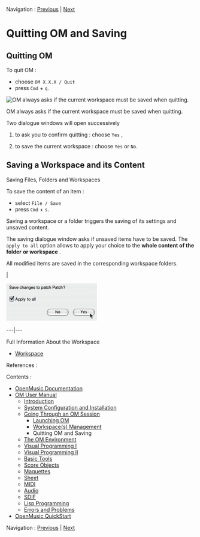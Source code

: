 Navigation : [Previous](Workspace(s) "page
précédente\(Workspace(s) Management\)") | [Next](Environment
"Next\(The OM Environment\)")

# Quitting OM and Saving

## Quitting OM

To quit OM :

  * choose `OM X.X.X / Quit`
  * press `Cmd` \+ `q`.

![OM always asks if the current workspace must be saved when
quitting.](../res/savewksp.png)

OM always asks if the current workspace must be saved when quitting.

Two dialogue windows will open successively

  1. to ask you to confirm quitting : choose `Yes` ,

  2. to save the current workspace : choose `Yes` or `No`.

## Saving a Workspace and its Content

Saving Files, Folders and Workspaces

To save the content of an item :

  * select `File / Save`
  * press `Cmd` \+ `s`. 

Saving a workspace or a folder triggers the saving of its settings and unsaved
content.

The saving dialogue window asks if unsaved items have to be saved. The `apply
to all` option allows to apply your choice to the  **whole content of the
folder** **or workspace** .

All modified items are saved in the corresponding workspace folders.

|

![](../res/savechange.png)  
  
---|---  
  
Full Information About the Workspace

  * [Workspace](Workspace)

References :

Contents :

  * [OpenMusic Documentation](OM-Documentation)
  * [OM User Manual](OM-User-Manual)
    * [Introduction](00-Contents)
    * [System Configuration and Installation](Installation)
    * [Going Through an OM Session](Goingthrough)
      * [Launching OM](Launching%20OM)
      * [Workspace(s) Management](Workspace(s))
      * Quitting OM and Saving
    * [The OM Environment](Environment)
    * [Visual Programming I](BasicVisualProgramming)
    * [Visual Programming II](AdvancedVisualProgramming)
    * [Basic Tools](BasicObjects)
    * [Score Objects](ScoreObjects)
    * [Maquettes](Maquettes)
    * [Sheet](Sheet)
    * [MIDI](MIDI)
    * [Audio](Audio)
    * [SDIF](SDIF)
    * [Lisp Programming](Lisp)
    * [Errors and Problems](errors)
  * [OpenMusic QuickStart](QuickStart-Chapters)

Navigation : [Previous](Workspace(s) "page
précédente\(Workspace(s) Management\)") | [Next](Environment
"Next\(The OM Environment\)")

